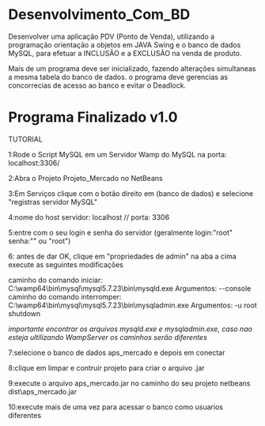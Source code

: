 # Desenvolvimento_Com_BD

Desenvolver uma aplicação PDV (Ponto de Venda), utilizando a programação orientação a objetos em JAVA Swing e o banco de dados MySQL, para efetuar a INCLUSÃO e a EXCLUSÃO na venda de produto.

Mais de um programa deve ser inicializado, fazendo alterações simultaneas a mesma tabela do banco de dados.
o programa deve gerencias as concorrecias de acesso ao banco e evitar o Deadlock.

# Programa Finalizado v1.0

TUTORIAL

1:Rode o Script MySQL em um Servidor Wamp do MySQL na porta: localhost:3306/

2:Abra o Projeto Projeto_Mercado no NetBeans

3:Em Serviços clique com o botão direito em (banco de dados) e selecione "registras servidor MySQL"

4:nome do host servidor: localhost // porta: 3306

5:entre com o seu login e senha do servidor (geralmente login:"root" senha:"" ou  "root")

6: antes de dar OK, clique em "propriedades de admin" na aba a cima
  execute as seguintes modificações
  
  caminho do comando iniciar: C:\wamp64\bin\mysql\mysql5.7.23\bin\mysqld.exe
  Argumentos: --console
  caminho do comando interromper: C:\wamp64\bin\mysql\mysql5.7.23\bin\mysqladmin.exe
  Argumentos: -u root shutdown
  
  *importante encontrar os arquivos mysqld.exe e mysqladmin.exe, caso nao esteja ultilizando WampServer
  os caminhos serão diferentes*
 
 7:selecione o banco de dados aps_mercado e depois em conectar
 
 8:clique em limpar e contruir projeto para criar o arquivo .jar
 
 9:execute o arquivo aps_mercado.jar no caminho do seu projeto netbeans dist\aps_mercado.jar
 
 10:execute mais de uma vez para acessar o banco como usuarios diferentes




